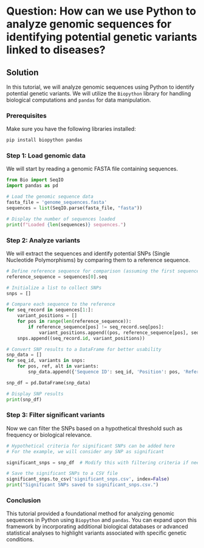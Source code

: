 # Question: How can we use Python to analyze genomic sequences for identifying potential genetic variants linked to diseases?

## Solution

In this tutorial, we will analyze genomic sequences using Python to identify potential genetic variants. We will utilize the `Biopython` library for handling biological computations and `pandas` for data manipulation.

### Prerequisites

Make sure you have the following libraries installed:

```bash
pip install biopython pandas
```

### Step 1: Load genomic data

We will start by reading a genomic FASTA file containing sequences.

```python
from Bio import SeqIO
import pandas as pd

# Load the genomic sequence data
fasta_file = 'genome_sequences.fasta'
sequences = list(SeqIO.parse(fasta_file, "fasta"))

# Display the number of sequences loaded
print(f"Loaded {len(sequences)} sequences.")
```

### Step 2: Analyze variants

We will extract the sequences and identify potential SNPs (Single Nucleotide Polymorphisms) by comparing them to a reference sequence.

```python
# Define reference sequence for comparison (assuming the first sequence is the reference)
reference_sequence = sequences[0].seq

# Initialize a list to collect SNPs
snps = []

# Compare each sequence to the reference
for seq_record in sequences[1:]:
    variant_positions = []
    for pos in range(len(reference_sequence)):
        if reference_sequence[pos] != seq_record.seq[pos]:
            variant_positions.append((pos, reference_sequence[pos], seq_record.seq[pos]))
    snps.append((seq_record.id, variant_positions))

# Convert SNP results to a DataFrame for better usability
snp_data = []
for seq_id, variants in snps:
    for pos, ref, alt in variants:
        snp_data.append({'Sequence ID': seq_id, 'Position': pos, 'Reference': ref, 'Variant': alt})

snp_df = pd.DataFrame(snp_data)

# Display SNP results
print(snp_df)
```

### Step 3: Filter significant variants

Now we can filter the SNPs based on a hypothetical threshold such as frequency or biological relevance.

```python
# Hypothetical criteria for significant SNPs can be added here
# For the example, we will consider any SNP as significant

significant_snps = snp_df  # Modify this with filtering criteria if needed

# Save the significant SNPs to a CSV file
significant_snps.to_csv('significant_snps.csv', index=False)
print("Significant SNPs saved to significant_snps.csv.")
```

### Conclusion

This tutorial provided a foundational method for analyzing genomic sequences in Python using `Biopython` and `pandas`. You can expand upon this framework by incorporating additional biological databases or advanced statistical analyses to highlight variants associated with specific genetic conditions.